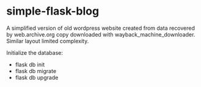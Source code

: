 # simple-flask-blog

A simplified version of old wordpress website created from data recovered by web.archive.org copy downloaded with wayback_machine_downloader. Similar layout limited complexity.

Initialize the database:
* flask db init 	
* flask db migrate
* flask db upgrade
